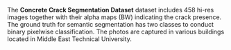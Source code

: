 The **Concrete Crack Segmentation Dataset** dataset includes 458 hi-res images together with their alpha maps (BW) indicating the crack presence. The ground truth for semantic segmentation has two classes to conduct binary pixelwise classification. The photos are captured in various buildings located in Middle East Technical University.
